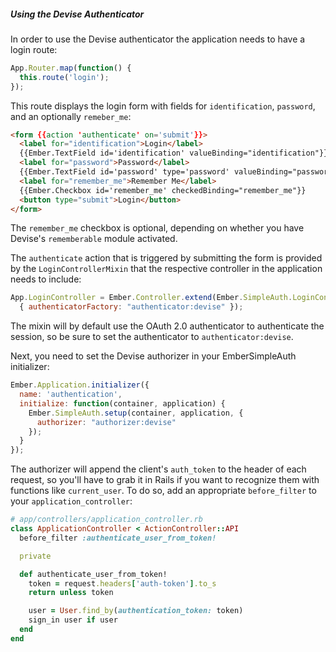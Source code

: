 ##### Using the Devise Authenticator

In order to use the Devise authenticator the application needs to have a
login route:

```js
App.Router.map(function() {
  this.route('login');
});
```

This route displays the login form with fields for `identification`,
`password`, and an optionally `remeber_me`:

```html
<form {{action 'authenticate' on='submit'}}>
  <label for="identification">Login</label>
  {{Ember.TextField id='identification' valueBinding="identification"}}
  <label for="password">Password</label>
  {{Ember.TextField id='password' type='password' valueBinding="password"}}
  <label for="remember_me">Remember Me</label>
  {{Ember.Checkbox id='remember_me' checkedBinding="remember_me"}}
  <button type="submit">Login</button>
</form>
```

The `remember_me` checkbox is optional, depending on whether you have Devise's `rememberable` module activated.

The `authenticate` action that is triggered by submitting the form is provided
by the `LoginControllerMixin` that the respective controller in the application
needs to include:

```js
App.LoginController = Ember.Controller.extend(Ember.SimpleAuth.LoginControllerMixin,
  { authenticatorFactory: "authenticator:devise" });
```

The mixin will by default use the OAuth 2.0 authenticator to authenticate the
session, so be sure to set the authenticator to `authenticator:devise`.

Next, you need to set the Devise authorizer in your EmberSimpleAuth initializer:

```js
Ember.Application.initializer({
  name: 'authentication',
  initialize: function(container, application) {
    Ember.SimpleAuth.setup(container, application, {
      authorizer: "authorizer:devise"
    });
  }
});
```

The authorizer will append the client's `auth_token` to the header of each request, so you'll have to grab it in Rails if you want to recognize them with functions like `current_user`. To do so, add an appropriate `before_filter` to your `application_controller`:

```ruby
# app/controllers/application_controller.rb
class ApplicationController < ActionController::API
  before_filter :authenticate_user_from_token!

  private

  def authenticate_user_from_token!
    token = request.headers['auth-token'].to_s
    return unless token

    user = User.find_by(authentication_token: token)
    sign_in user if user
  end
end
```
